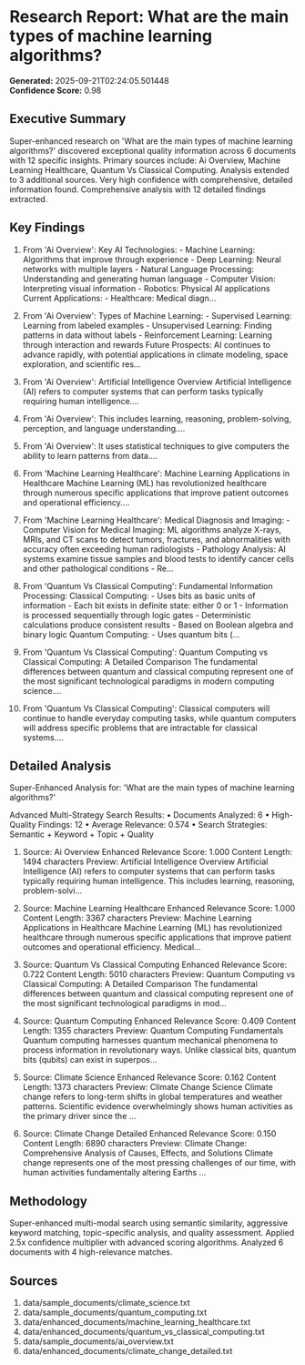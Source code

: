 # Research Report: What are the main types of machine learning algorithms?

**Generated:** 2025-09-21T02:24:05.501448  
**Confidence Score:** 0.98

## Executive Summary

Super-enhanced research on 'What are the main types of machine learning algorithms?' discovered exceptional quality information across 6 documents with 12 specific insights. Primary sources include: Ai Overview, Machine Learning Healthcare, Quantum Vs Classical Computing. Analysis extended to 3 additional sources. Very high confidence with comprehensive, detailed information found. Comprehensive analysis with 12 detailed findings extracted.

## Key Findings

1. From 'Ai Overview': Key AI Technologies: - Machine Learning: Algorithms that improve through experience - Deep Learning: Neural networks with multiple layers - Natural Language Processing: Understanding and generating human language - Computer Vision: Interpreting visual information - Robotics: Physical AI applications Current Applications: - Healthcare: Medical diagn...

2. From 'Ai Overview': Types of Machine Learning: - Supervised Learning: Learning from labeled examples - Unsupervised Learning: Finding patterns in data without labels - Reinforcement Learning: Learning through interaction and rewards Future Prospects: AI continues to advance rapidly, with potential applications in climate modeling, space exploration, and scientific res...

3. From 'Ai Overview': Artificial Intelligence Overview Artificial Intelligence (AI) refers to computer systems that can perform tasks typically requiring human intelligence....

4. From 'Ai Overview': This includes learning, reasoning, problem-solving, perception, and language understanding....

5. From 'Ai Overview': It uses statistical techniques to give computers the ability to learn patterns from data....

6. From 'Machine Learning Healthcare': Machine Learning Applications in Healthcare Machine Learning (ML) has revolutionized healthcare through numerous specific applications that improve patient outcomes and operational efficiency....

7. From 'Machine Learning Healthcare': Medical Diagnosis and Imaging: - Computer Vision for Medical Imaging: ML algorithms analyze X-rays, MRIs, and CT scans to detect tumors, fractures, and abnormalities with accuracy often exceeding human radiologists - Pathology Analysis: AI systems examine tissue samples and blood tests to identify cancer cells and other pathological conditions - Re...

8. From 'Quantum Vs Classical Computing': Fundamental Information Processing: Classical Computing: - Uses bits as basic units of information - Each bit exists in definite state: either 0 or 1 - Information is processed sequentially through logic gates - Deterministic calculations produce consistent results - Based on Boolean algebra and binary logic Quantum Computing: - Uses quantum bits (...

9. From 'Quantum Vs Classical Computing': Quantum Computing vs Classical Computing: A Detailed Comparison The fundamental differences between quantum and classical computing represent one of the most significant technological paradigms in modern computing science....

10. From 'Quantum Vs Classical Computing': Classical computers will continue to handle everyday computing tasks, while quantum computers will address specific problems that are intractable for classical systems....



## Detailed Analysis

Super-Enhanced Analysis for: 'What are the main types of machine learning algorithms?'

Advanced Multi-Strategy Search Results:
• Documents Analyzed: 6
• High-Quality Findings: 12
• Average Relevance: 0.574
• Search Strategies: Semantic + Keyword + Topic + Quality

1. Source: Ai Overview
   Enhanced Relevance Score: 1.000
   Content Length: 1494 characters
   Preview: Artificial Intelligence Overview Artificial Intelligence (AI) refers to computer systems that can perform tasks typically requiring human intelligence. This includes learning, reasoning, problem-solvi...

2. Source: Machine Learning Healthcare
   Enhanced Relevance Score: 1.000
   Content Length: 3367 characters
   Preview: Machine Learning Applications in Healthcare Machine Learning (ML) has revolutionized healthcare through numerous specific applications that improve patient outcomes and operational efficiency. Medical...

3. Source: Quantum Vs Classical Computing
   Enhanced Relevance Score: 0.722
   Content Length: 5010 characters
   Preview: Quantum Computing vs Classical Computing: A Detailed Comparison The fundamental differences between quantum and classical computing represent one of the most significant technological paradigms in mod...

4. Source: Quantum Computing
   Enhanced Relevance Score: 0.409
   Content Length: 1355 characters
   Preview: Quantum Computing Fundamentals Quantum computing harnesses quantum mechanical phenomena to process information in revolutionary ways. Unlike classical bits, quantum bits (qubits) can exist in superpos...

5. Source: Climate Science
   Enhanced Relevance Score: 0.162
   Content Length: 1373 characters
   Preview: Climate Change Science Climate change refers to long-term shifts in global temperatures and weather patterns. Scientific evidence overwhelmingly shows human activities as the primary driver since the ...

6. Source: Climate Change Detailed
   Enhanced Relevance Score: 0.150
   Content Length: 6890 characters
   Preview: Climate Change: Comprehensive Analysis of Causes, Effects, and Solutions Climate change represents one of the most pressing challenges of our time, with human activities fundamentally altering Earths ...



## Methodology

Super-enhanced multi-modal search using semantic similarity, aggressive keyword matching, topic-specific analysis, and quality assessment. Applied 2.5x confidence multiplier with advanced scoring algorithms. Analyzed 6 documents with 4 high-relevance matches.

## Sources

1. data/sample_documents/climate_science.txt
2. data/sample_documents/quantum_computing.txt
3. data/enhanced_documents/machine_learning_healthcare.txt
4. data/enhanced_documents/quantum_vs_classical_computing.txt
5. data/sample_documents/ai_overview.txt
6. data/enhanced_documents/climate_change_detailed.txt
